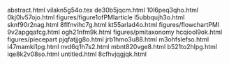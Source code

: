 abstract.html
vilakn5g54o.tex
de30b5jqcm.html
10l6peq3qho.html
0kj0lv57ojo.html
figures/figure1ofPMIarticle
l5ubbqujh3o.html
sknf90r2nag.html
8flfnvihc7g.html
kt55arlad4o.html
figures/flowchartPMI
9v2apgqafcg.html
ogh21nfm9k.html
figures/pmitaxonomy
hcqiool9ok.html
figures/piecepart
pjqfatjjg8o.html
jrb1hmo3u88.html
m3ohfslefso.html
i47mamki1pg.html
nvd6q1h7s2.html
mbnt820vge8.html
b521to2hlpg.html
iqe8k2v08so.html
untitled.html
8cfhvjqgjqk.html